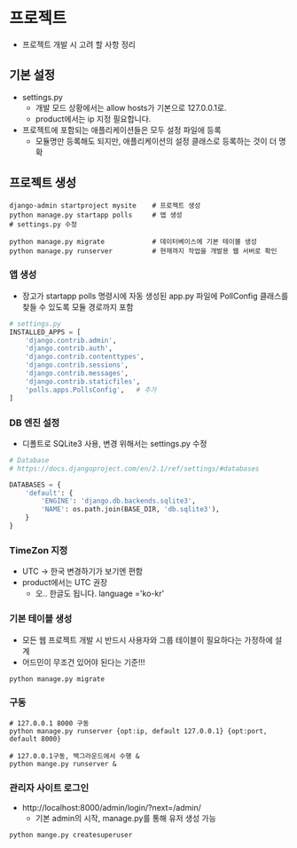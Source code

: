 

# 프로젝트

* 프로젝트 개발 시 고려 할 사항 정리

## 기본 설정
* settings.py
    * 개발 모드 상황에서는 allow hosts가 기본으로 127.0.0.1로.
    * product에서는 ip 지정 필요합니다.
* 프로젝트에 포함되는 애플리케이션들은 모두 설정 파일에 등록
    * 모듈명만 등록해도 되지만, 애플리케이션의 설정 클래스로 등록하는 것이 더 명확



## 프로젝트 생성

```shell
django-admin startproject mysite	# 프로젝트 생성
python manage.py startapp polls		# 앱 생성
# settings.py 수정

python manage.py migrate			# 데이터베이스에 기본 테이블 생성
python manage.py runserver			# 현재까지 작업을 개발용 웹 서버로 확인
```



### 앱 생성

* 장고가 startapp polls 명령시에 자동 생성된 app.py 파일에 PollConfig 클래스를 찾들 수 있도록 모듈 경로까지 포함

```python
# settings.py
INSTALLED_APPS = [
    'django.contrib.admin',
    'django.contrib.auth',
    'django.contrib.contenttypes',
    'django.contrib.sessions',
    'django.contrib.messages',
    'django.contrib.staticfiles',
    'polls.apps.PollsConfig',   # 추가
]
```



### DB 엔진 설정

* 디폴트로 SQLite3 사용, 변경 위해서는 settings.py 수정

```python
# Database
# https://docs.djangoproject.com/en/2.1/ref/settings/#databases

DATABASES = {
    'default': {
        'ENGINE': 'django.db.backends.sqlite3',
        'NAME': os.path.join(BASE_DIR, 'db.sqlite3'),
    }
}
```



### TimeZon 지정

* UTC -> 한국 변경하기가 보기엔 편함
* product에서는 UTC 권장
  * 오.. 한글도 됩니다. language ='ko-kr'



### 기본 테이블 생성

* 모든 웹 프로젝트 개발 시 반드시 사용자와 그룹 테이블이 필요하다는 가정하에 설계
* 어드민이 무조건 있어야 된다는 기준!!!

```shell
python manage.py migrate
```



### 구동

```shell
# 127.0.0.1 8000 구동
python manage.py runserver {opt:ip, default 127.0.0.1} {opt:port, default 8000}

# 127.0.0.1구동, 백그라운드에서 수행 &
python mange.py runserver &
```





### 관리자 사이트 로그인

* http://localhost:8000/admin/login/?next=/admin/
  * 기본 admin의 시작, manage.py를 통해 유저 생성 가능

```shell
python mange.py createsuperuser
```

